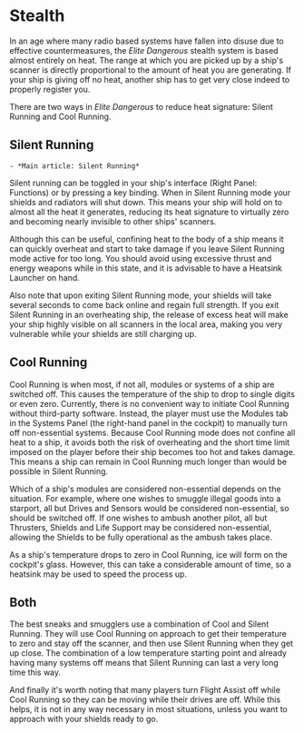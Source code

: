 # Stealth
In an age where many radio based systems have fallen into disuse due to effective countermeasures, the *Elite Dangerous* stealth system is based almost entirely on heat. The range at which you are picked up by a ship's scanner is directly proportional to the amount of heat you are generating. If your ship is giving off no heat, another ship has to get very close indeed to properly register you.

There are two ways in *Elite Dangerous* to reduce heat signature: Silent Running and Cool Running.

## Silent Running

    - *Main article: Silent Running*

Silent running can be toggled in your ship's interface (Right Panel: Functions) or by pressing a key binding. When in Silent Running mode your shields and radiators will shut down. This means your ship will hold on to almost all the heat it generates, reducing its heat signature to virtually zero and becoming nearly invisible to other ships' scanners.

Although this can be useful, confining heat to the body of a ship means it can quickly overheat and start to take damage if you leave Silent Running mode active for too long. You should avoid using excessive thrust and energy weapons while in this state, and it is advisable to have a Heatsink Launcher on hand.

Also note that upon exiting Silent Running mode, your shields will take several seconds to come back online and regain full strength. If you exit Silent Running in an overheating ship, the release of excess heat will make your ship highly visible on all scanners in the local area, making you very vulnerable while your shields are still charging up. 

## Cool Running

Cool Running is when most, if not all, modules or systems of a ship are switched off. This causes the temperature of the ship to drop to single digits or even zero. Currently, there is no convenient way to initiate Cool Running without third-party software. Instead, the player must use the Modules tab in the Systems Panel (the right-hand panel in the cockpit) to manually turn off non-essential systems. Because Cool Running mode does not confine all heat to a ship, it avoids both the risk of overheating and the short time limit imposed on the player before their ship becomes too hot and takes damage. This means a ship can remain in Cool Running much longer than would be possible in Silent Running.

Which of a ship's modules are considered non-essential depends on the situation. For example, where one wishes to smuggle illegal goods into a starport, all but Drives and Sensors would be considered non-essential, so should be switched off. If one wishes to ambush another pilot, all but Thrusters, Shields and Life Support may be considered non-essential, allowing the Shields to be fully operational as the ambush takes place.

 	 	 	 		 			 		 		 		 	 

As a ship's temperature drops to zero in Cool Running, ice will form on the cockpit's glass. However, this can take a considerable amount of time, so a heatsink may be used to speed the process up.

## Both

The best sneaks and smugglers use a combination of Cool and Silent Running. They will use Cool Running on approach to get their temperature to zero and stay off the scanner, and then use Silent Running when they get up close. The combination of a low temperature starting point and already having many systems off means that Silent Running can last a very long time this way.

And finally it's worth noting that many players turn Flight Assist off while Cool Running so they can be moving while their drives are off. While this helps, it is not in any way necessary in most situations, unless you want to approach with your shields ready to go.